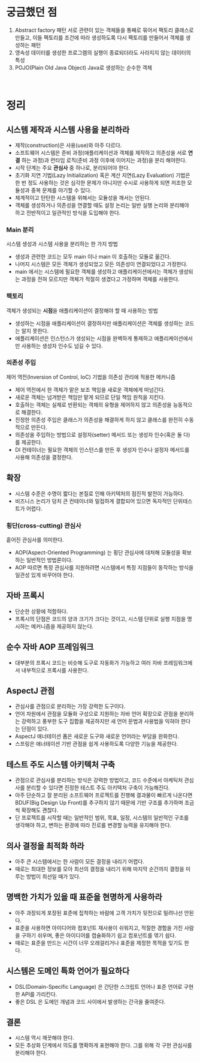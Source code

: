 # 궁금했던 점
1. Abstract factory 패턴
서로 관련이 있는 객체들을 통째로 묶어서 팩토리 클래스로 만들고, 이들 팩토리를 조건에 따라 생성하도록 다시 팩토리를 만들어서 객체를 생성하는 패턴
2. 영속성
데이터를 생성한 프로그램의 실행이 종료되더라도 사라지지 않는 데이터의 특성
3. POJO(Plain Old Java Object)
Java로 생성하는 순수한 객체

<br/>

# 정리
## 시스템 제작과 시스템 사용을 분리하라
- 제작(construction)은 사용(use)와 아주 다르다.
- 소프트웨어 시스템은 준비 과정(애플리케이션과 객체를 제작하고 의존성을 서로 **연결** 하는 과정)과 런타임 로직(준비 과정 이후에 이어지는 과정)을 분리 해야한다.
- 시작 단계는 주요 **관심사** 중 하나로, 분리되어야 한다.
- 초기화 지연 기법(Lazy Initialization) 혹은 계산 지연(Lazy Evaluation) 기법은 한 번 정도 사용하는 것은 심각한 문제가 아니지만 수시로 사용하게 되면 저조한 모듈성과 중복 문제를 야기할 수 있다.
- 체계적이고 탄탄한 시스템을 위해서는 모듈성을 깨서는 안된다.
- 객체를 생성하거나 의존성을 연결할 때도 설정 논리는 일반 실행 논리와 분리해야 하고 전반적이고 일관적인 방식을 도입해야 한다.

### Main 분리
시스템 생성과 시스템 사용을 분리하는 한 가지 방법
- 생성과 관련한 코드는 모두 main 이나 main 이 호출하는 모듈로 옮긴다.
- 나머지 시스템은 모든 객체가 생성되었고 모든 의존성이 연결되었다고 가정한다.
- main 에서는 시스템에 필요한 객체를 생성하고 애플리케이션에서는 객체가 생성되는 과정을 전혀 모르지만 객체가 적절히 생겼다고 가정하며 객체를 사용한다.

### 팩토리
객체가 생성되는 **시점**을 애플리케이션이 결정해야 할 때 사용하는 방법
- 생성하는 시점을 애플리케이션이 결정하지만 애플리케이션은 객체를 생성하는 코드는 알지 못한다.
- 애플리케이션은 인스턴스가 생성되는 시점을 완벽하게 통제하고 애플리케이션에서만 사용하는 생성자 인수도 넘길 수 있다.

### 의존성 주입
제어 역전(Inversion of Control, IoC) 기법을 의존성 관리에 적용한 메커니즘
- 제어 역전에서 한 객체가 맡은 보조 책임을 새로운 객체에게 떠넘긴다.
- 새로운 객체는 넘겨받은 책임만 맡게 되므로 단일 책임 원칙을 지킨다.
- 호출하는 객체는 실제로 반환되는 객체의 유형을 제어하지 않고 의존성을 능동적으로 해결한다.
- 진정한 의존성 주입은 클래스가 의존성을 해결하게 하지 않고 클래스를 완전히 수동적으로 만든다.
- 의존성을 주입하는 방법으로 설정자(setter) 메서드 또는 생성자 인수(혹은 둘 다)를 제공한다.
- DI 컨테이너는 필요한 객체의 인스턴스를 만든 후 생성자 인수나 설정자 메서드를 사용해 의존성을 결정한다.


## 확장
- 시스템 수준은 수명이 짧다는 본질로 인해 아키텍처의 점진적 발전이 가능하다.
- 비즈니스 논리가 덩치 큰 컨테이너와 밀접하게 결합되어 있으면 독자적인 단위테스트가 어렵다.

### 횡단(cross-cutting) 관심사
흩어진 관심사를 의미한다.
- AOP(Aspect-Oriented Programming) 는 횡단 관심사에 대처해 모듈성을 확보하는 일반적인 방법론이다.
- AOP 따르면 특정 관심사를 지원하려면 시스템에서 특정 지점들이 동작하는 방식을 일관성 있게 바꾸어야 한다.

## 자바 프록시
- 단순한 상황에 적합하다.
- 프록시의 단점은 코드의 양과 크기가 크다는 것이고, 시스템 단위로 실행 지점을 명시하는 메커니즘을 제공하지 않는다.

## 순수 자바 AOP 프레임워크
- 대부분의 프록시 코드는 비슷해 도구로 자동화가 가능하고 여러 자바 프레임워크에서 내부적으로 프록시를 사용한다. 

## AspectJ 관점
- 관심사를 관점으로 분리하는 가장 강력한 도구이다.
- 언어 차원에서 관점을 모듈화 구성으로 지원하는 자바 언어 확장으로 관점을 분리하는 강력하고 풍부한 도구 집합을 제공하지만 새 언어 문법과 사용법을 익혀야 한다는 단점이 있다.
- AspectJ 애너테이션 폼은 새로운 도구와 새로운 언어라는 부담을 완화한다.
- 스프링은 애너테이션 기반 관점을 쉽게 사용하도록 다양한 기능을 제공한다.

## 테스트 주도 시스템 아키텍처 구축
- 관점으로 관심사를 분리하는 방식은 강력한 방법이고, 코드 수준에서 아케틱처 관심사를 분리할 수 있다면 진정한 테스트 주도 아키텍처 구축이 가능해진다.
- 아주 단순하고 잘 분리된 소프트웨어 프로젝트를 진행해 결과물이 빠르게 나온다면 BDUF(Big Design Up Front)를 추구하지 않기 때문에 기반 구조를 추가하며 조금씩 확장해도 괜찮다.
- 단 프로젝트를 시작할 때는 일반적인 범위, 목표, 일정, 시스템의 일반적인 구조를 생각해야 하고, 변하는 환경에 따라 진로를 변경할 능력을 유지해야 한다.

## 의사 결정을 최적화 하라
- 아주 큰 시스템에서는 한 사람이 모든 결정을 내리기 어렵다.
- 때로는 최대한 정보를 모아 최선의 결정을 내리기 위해 마지막 순간까지 결정을 미루는 방법이 최선일 때가 있다.

## 명백한 가치가 있을 때 표준을 현명하게 사용하라
- 아주 과장되게 포장된 표준에 집착하는 바람에 고객 가치가 뒷전으로 밀려나선 안된다.
- 표준을 사용하면 아이디어와 컴포넌트 재사용이 쉬워지고, 적절한 경험을 가진 사람을 구하기 쉬우며, 좋은 아이디어를 캡슐화하기 쉽고 컴포넌트를 엮기 쉽다.
- 때로는 표준을 만드는 시간이 너무 오래걸리거나 표준을 제정한 목적을 잊기도 한다.

## 시스템은 도메인 특화 언어가 필요하다
- DSL(Domain-Specific Language) 은 간단한 스크립트 언어나 표준 언어로 구현한 API를 가리킨다.
- 좋은 DSL 은 도메인 개념과 코드 사이에서 발생하는 간극을 줄여준다.

## 결론
- 시스템 역시 깨끗해야 한다.
- 모든 추상화 단계에서 의도를 명확하게 표현해야 한다. 그를 위해 각 구현 관심사를 분리해야 한다.